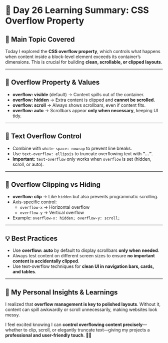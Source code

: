 # 🌟 Day 26 Learning Summary: CSS Overflow Property  

## 📌 Main Topic Covered  
Today I explored the **CSS overflow property**, which controls what happens when content inside a block-level element exceeds its container’s dimensions. This is crucial for building **clean, scrollable, or clipped layouts**.  

---

## 🔹 Overflow Property & Values  
- **overflow: visible** (default) → Content spills out of the container.  
- **overflow: hidden** → Extra content is clipped and **cannot be scrolled**.  
- **overflow: scroll** → Always shows scrollbars, even if content fits.  
- **overflow: auto** → Scrollbars appear **only when necessary**, keeping UI tidy.  

---

## 🔹 Text Overflow Control  
- Combine with `white-space: nowrap` to prevent line breaks.  
- Use `text-overflow: ellipsis` to truncate overflowing text with **“…“**.  
- **Important:** `text-overflow` only works when `overflow` is set (hidden, scroll, or auto).  

---

## 🔹 Overflow Clipping vs Hiding  
- **overflow: clip** → Like `hidden` but also prevents programmatic scrolling.  
- Axis-specific control:  
  - `overflow-x` → Horizontal overflow  
  - `overflow-y` → Vertical overflow  
- Example: `overflow-x: hidden; overflow-y: scroll;`  

---

## 💡 Best Practices  
- Use **overflow: auto** by default to display scrollbars **only when needed**.  
- Always test content on different screen sizes to ensure **no important content is accidentally clipped**.  
- Use text-overflow techniques for **clean UI in navigation bars, cards, and tables**.  

---

## 🌟 My Personal Insights & Learnings  
I realized that **overflow management is key to polished layouts**. Without it, content can spill awkwardly or scroll unnecessarily, making websites look messy.  

I feel excited knowing I can **control overflowing content precisely**—whether to clip, scroll, or elegantly truncate text—giving my projects a **professional and user-friendly touch**. 🎯📏
